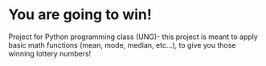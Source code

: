 # You are going to win!

Project for Python programming class (UNG)-
this project is meant to apply basic math functions (mean, mode, median, etc...), to give you those winning lottery numbers!
